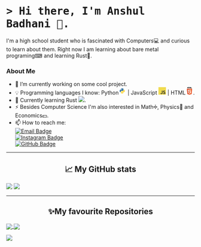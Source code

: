 # <samp>&gt; Hi there, I'm Anshul Badhani 👋.
<!-- Adds a visitor counter -->
<!-- ### Glad to see you here!<br><hr> -->
I'm a high school student who is fascinated with Computers💻 and curious to learn about them. Right now I am learning about bare metal programing⌨ and learning Rust🦀.

### About Me
- 🔭 I’m currently working on some cool project.
- 💡 Programming languages I know: Python<img height=20 src="https://raw.githubusercontent.com/github/explore/80688e429a7d4ef2fca1e82350fe8e3517d3494d/topics/python/python.png"> | JavaScript <img height=20 src="https://raw.githubusercontent.com/github/explore/80688e429a7d4ef2fca1e82350fe8e3517d3494d/topics/javascript/javascript.png"> | HTML<img height=20 src="https://raw.githubusercontent.com/github/explore/80688e429a7d4ef2fca1e82350fe8e3517d3494d/topics/html/html.png">.
- 🌱 Currently learning Rust <img height=20 src="https://github.com/rust-lang/rust-artwork/blob/master/logo/rust-logo-128x128.png">.
- ⚡ Besides Computer Science I'm also interested in Math➗, Physics🚀 and Economics💵.
- 📫 How to reach me:<br>
    [![Email Badge](https://img.shields.io/badge/-Email-e4405f?style=flat-square&logo=Gmail&logoColor=white&color=critical)](mailto:anshulbadhani@gmail.com)<br>
    [![Instagram Badge](https://img.shields.io/badge/-Instagram-e4405f?style=flat-square&logo=Instagram&logoColor=white)](https://instagram.com/anshulbadhani)<br>
    [![GitHub Badge](https://img.shields.io/badge/-GitHub-e4405f?style=flat-square&logo=Github&logoColor=black&color=white)](https://github.com/anshulbadhani)<br>
<hr>
    
<h2 align="center">📈 My GitHub stats </h2>

<div>
    <img height="180em" src="https://github-readme-stats.vercel.app/api?username=anshulbadhani&show_icons=true&hide_border=true&&count_private=true&include_all_commits=true" />
    <img height="180em" src="https://github-readme-stats.vercel.app/api/top-langs/?username=anshulbadhani&hide_border=true&layout=compact&langs_count=5"/>
</div><hr>

<h2 align="center">✨My favourite Repositories </h2>
<div>
    <a href="https://github.com/anshulbadhani/Whitespace-syntax-writer">
        <img align="center" src="https://github-readme-stats.vercel.app/api/pin/?username=anshulbadhani&repo=Whitespace-syntax-writer&theme=buefy" />
    </a>
    <a href="https://github.com/anshulbadhani/Clicks-Per-Second">
        <img align="center" src="https://github-readme-stats.vercel.app/api/pin/?username=anshulbadhani&repo=Clicks-Per-Second&theme=buefy" />
    </a>
</div>
    
![](https://visitor-badge.glitch.me/badge?page_id=anshulbadhani.anshulbadhani)
<!--
**anshulbadhani/anshulbadhani** is a ✨ _special_ ✨ repository because its `README.md` (this file) appears on your GitHub profile.

Here are some ideas to get you started:

- 🔭 I’m currently working on ...
- 🌱 I’m currently learning ...
- 👯 I’m looking to collaborate on ...
- 🤔 I’m looking for help with ...
- 💬 Ask me about ...
- 📫 How to reach me: ...
- 😄 Pronouns: ...
- ⚡ Fun fact: ...
-->
